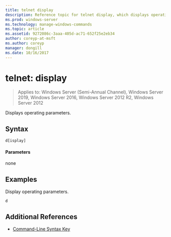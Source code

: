 ```yaml
---
title: telnet display
description: Reference topic for telnet display, which displays operating parameters.
ms.prod: windows-server
ms.technology: manage-windows-commands
ms.topic: article
ms.assetid: 9272086c-3aaa-405d-ac71-652f25e2eb34
author: coreyp-at-msft
ms.author: coreyp
manager: dongill
ms.date: 10/16/2017
---
```

# telnet: display

> Applies to: Windows Server (Semi-Annual Channel), Windows Server 2019, Windows Server 2016, Windows Server 2012 R2, Windows Server 2012

Displays operating parameters.

## Syntax
```
d[isplay]
```
#### Parameters
none
## Examples
Display operating parameters.
```
d
```
## Additional References
- [Command-Line Syntax Key](command-line-syntax-key.md)
